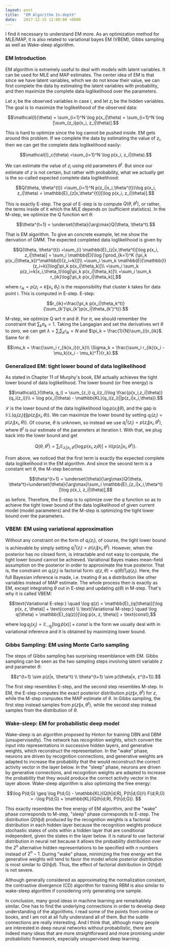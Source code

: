 ```yaml
---
layout: post
title:  "EM Algorithm In-depth"
date:   2017-12-15 12:00:00 +0800
---
```


I find it necessary to understand EM more. As an optimization method for MLE/MAP, it is also related to variational bayes EM (VBEM), Gibbs sampling as well as Wake-sleep algorithm.

### EM Introduction
EM algorithm is extremely useful to deal with models with latent variables. It can be used for MLE and MAP estimates. The center idea of EM is that since we have latent variables, which we do not know their value, we can first complete the data by estimating the latent variables with probability, and then maximize the complete data loglikelihood over the parameters.

Let $x_i$ be the observed variables in case $i$, and let $z_i$ be the hidden variables. The goal is to maximize the loglikelihood of the observed data:

$$\mathcal{l}(\theta) = \sum_{i=1}^N \log p(x_i|\theta) = \sum_{i=1}^N \log [\sum_{z_i}p(x_i, z_i|\theta)].$$

This is hard to optimize since the log cannot be pushed inside. EM gets around this problem. If we complete the data by estimating the value of $z_i$, then we can get the complete data loglikelihood easily:

$$\mathcal{l}_c(\theta) =\sum_{i=1}^N \log p(x_i, z_i|\theta).$$

We can estimate the value of $z_i$ using old parameters $\theta^{t}$. But since our estimate of $z$ is not certain, but rather with probability, what we actually get is the so-called expected complete data loglikelihood:

$$Q(\theta, \theta^{t}) =\sum_{i=1}^N p(z_i|x_i,\theta^{t})\log p(x_i, z_i|\theta) = \mathbb{E}_{z|x,\theta^{t}}[\log p(x_i, z_i|\theta)].$$

This is exactly E-step. The goal of E-step is to compute $Q(\theta,\theta^{t})$, or rather, the terms inside of it which the MLE depends on (sufficient statistics). In the M-step, we optimize the Q function wrt $\theta$:

$$\theta^{t+1} = \underset{\theta}{\arg\max}Q(\theta, \theta^t).$$

That is EM algorithm. To give an concrete example, let me show the derivation of GMM. The expected completed data loglikelihood is given by

$$Q(\theta, \theta^{t}) =\sum_{i} \mathbb{E}_{z|x,\theta^t}[\log p(x_i, z_i|\theta)] = \sum_i \mathbb{E}[\log [\prod_{k=1}^K (\pi_k p(x_i|\theta_k))^\mathbb{I}(z_i=k)]]\\
=\sum_i \sum_k \mathbb{E}[\mathbb{I}(z_i=k)]\log[\pi_k p(x_i|\theta_k)]\\
=\sum_i \sum_k p(z_i=k|x_i,\theta_t)\log[\pi_k p(x_i|\theta_k)]\\
=\sum_i \sum_k r_{ik}\log[\pi_k p(x_i|\theta_k)],$$

where $r_{ik} = p(z_i=k\|x_i, \theta_t)$ is the responsibility that cluster k takes for data point i. This is computed in E-step. E-step:

$$r_{ik}=\frac{\pi_k p(x_i|\theta_k^t)}{\sum_{k'}\pi_{k'}p(x_i|\theta_{k'}^t)}.$$

M-step, we optimize Q wrt $\pi$ and $\theta$. For $\pi$, we should remember the constraint that $\sum_k \pi_k = 1$. Taking the Langagian and set the derivatives wrt $\theta$ to zero, we can get $\lambda=\sum_i\sum_k r_{ik}=N$ and $\pi_k = \frac{1}{N}\sum_{i}r_{ik}$. Same for $\theta$:

$$\mu_k = \frac{\sum_i r_{ik}x_i}{r_k}\\
\Sigma_k = \frac{\sum_i r_{ik}(x_i - \mu_k)(x_i - \mu_k)^T}{r_k}.$$

### Generalized EM: tight lower bound of data loglikelihood
As stated in Chapter 11 of Murphy's book, EM actually achieves the tight lower bound of data loglikelihood. The lower bound (or free energy) is

$$\mathcal{L}(\theta, q_i) = \sum_{z_i} q_i(z_i)\log \frac{p(x_i,z_i|\theta)}{q_i(z_i)}\\
= \log p(x_i|\theta) - \mathbb{KL}(q_i(z_i)||p(z_i|x_i,\theta)).$$

$\mathcal{L}$ is the lower bound of the data loglikelihood $\log p(x_i\|\theta)$, and the gap is $\mathbb{KL}(q_i(z_i)\|\|p(z_i\|x_i,\theta))$. We can maximize the lower bound by setting $q_i(z_i) = p(z_i\|x_i,\theta))$. Of course, $\theta$ is unknown, so instead we use $q_i^t(z_i) = p(z_i\|x_i,\theta^t)$, where $\theta^t$ is our estimate of the parameters at iteration t. With that, we plug back into the lower bound and get

$$Q(\theta, \theta^t) = \sum_i \mathbb{E}_{z_i|x_i,\theta^t}[\log p(x_i, z_i\theta)] + \mathbb{H}(p(z_i|x_i,\theta^t)).
$$

From above, we noticed that the first term is exactly the expected complete data loglikelihood in the EM algorithm. And since the second term is a constant wrt $\theta$, the M-step becomes

$$\theta^{t+1} = \underset{\theta}{\arg\max}Q(\theta, \theta^t)=\underset{\theta}{\arg\max}\sum_i \mathbb{E}_{z_i|x_i,\theta^t}[\log p(x_i, z_i|\theta)],$$

as before. Therefore, the E-step is to optimize over the $q$ function so as to achieve the tight lower bound of the data loglikelihood of given current model (model parameters) and the M-step is optimizing the tight lower bound over the parameters.

### VBEM: EM using variational approximation
Without any constraint on the form of $q_i(z_i)$, of course, the tight lower bound is achievable by simply setting $q_i^t(z_i) = p(z_i\|x_i,\theta^t)$. However, when the posterior has no closed form, is intractable and not easy to compute, the tight lower bound cannot be achieved. Variational Bayes makes mean-field assumption on the posterior in order to approximate the true posterior. That is, the constraint on $q_i(z_i)$ is factorial form: $q(z,\theta) = q(\theta)\prod_i q(z_i)$. Here, the full Bayesian inference is made, i.e. treating $\theta$ as a distribution like other variables instead of MAP estimate. The whole process then is exactly as EM, except integrating $\theta$ out in E-step and updating $q(\theta)$ in M-step. That's why it is called VBEM:

$$\text{Variational E-step:} \quad \log q(z) = \mathbb{E}_{q(\theta)}[\log p(x, z, \theta)] + \text{const} \\
\text{Variational M-step:} \quad \log q(\theta) = \mathbb{E}_{q(z)}[\log p(x, z, \theta)] + \text{const},$$

where $\log q_j(x_j) = \mathbb{E}_{-q_j}[\log \tilde{p}(x)] + const$ is the form we usually deal with in variational inference and it is obtained by maximizing lower bound.


### Gibbs Sampling: EM using Monte Carlo sampling
The steps of Gibbs sampling has surprising resemblance with EM. Gibbs sampling can be seen as the two sampling steps involving latent variable $z$ and parameter $\theta$:

$$z^{t+1} \sim p(z|x, \theta^t) \\
\theta^{t+1} \sim p(\theta|x, z^{t+1}).$$

The first step resembles E-step, and the second step resembles M-step. In EM, the E-step computes the exact posterior distribution $p(z\|x, \theta^t)$ for $z$, while the M-step computes the MAP estimate of $\theta$. In Gibbs sampling, the first step instead samples from $p(z\|x, \theta^t)$, while the second step instead samples from the distribution of $\theta$.

### Wake-sleep: EM for probabilistic deep model
Wake-sleep is an algorithm proposed by Hinton for training DBN and DBM (unsupervisedly). The network has recognition weights, which convert the input into representations in successive hidden layers, and generative weights, which reconstruct the representation. In the "wake" phase, neurons are driven by recognition connections, and generative weights are adapted to increase the probability that the would reconstruct the correct activity vector in the layer below. In the "sleep" phase, neurons are driven by generative connections, and recognition weights are adapted to increase the probability that they would produce the correct activity vector in the layer above. Wake-sleep algorithm is also optimizing the free energy:

$$\log P(d;G) \geq \log P(d;G) - \mathbb{KL}(Q(h|d;R), P(h|d;G))\\
F(d;R,G) = -\log P(d;G) + \mathbb{KL}(Q(h|d;R), P(h|d;G)).
$$

This exactly resembles the free energy of EM algorithm, and the "wake" phase corresponds to M-step, "sleep" phase corresponds to E-step. The distribution $Q(h\|d)$ produced by the recognition weights is a factorial distribution in each hidden layer because the recognition weights produce stochastic states of units within a hidden layer that are conditional independent, given the states in the layer below. It is natural to use factorial distribution in neural net because it allows the probability distribution over the $2^n$ alternative hidden representations to be specified with $n$ numbers instead of $2^n-1$. During "wake" phase, minimizing the free energy wrt the generative weights will tend to favor the model whole posterior distribution is most similar to $Q(h\|d)$. Thus, the effect of factorial distribution in $Q(h\|d)$ is not severe.

Although generally considered as approximating the normalization constant, the contrastive divergence (CD) algorithm for training RBM is also similar to wake-sleep algorithm if considering only generating one sample. 

In conclusion, many good ideas in machine learning are remarkablely similar. One has to find the underlying connections in order to develop deep understanding of the algorithms. I read some of the points from online or books, and I am not at all fully understand all of them. But the subtle connections are really interesting. And I think that, although many people are interested in deep neural networks without probabilistic, there are indeed many ideas that are more straightforward and more promising under probabilistic framework, especially unsupervised deep learning.
